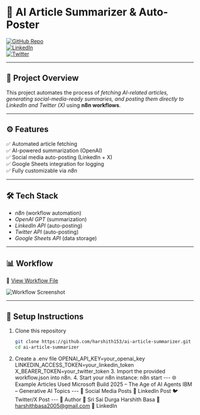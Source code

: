 # 🤖 AI Article Summarizer & Auto-Poster  

[![GitHub Repo](https://img.shields.io/badge/GitHub-harshith153-blue?logo=github)](https://github.com/harshith153)  
[![LinkedIn](https://img.shields.io/badge/LinkedIn-Harshith%20Basa-blue?logo=linkedin)](https://www.linkedin.com/in/sri-sai-durga-harshith-basa-b8a20724b)  
[![Twitter](https://img.shields.io/badge/Twitter-@Harshith153-blue?logo=twitter)](https://x.com/Harshith153)  

---

## 📌 Project Overview
This project automates the process of *fetching AI-related articles, generating social-media-ready summaries, and posting them directly to LinkedIn and Twitter (X)* using **n8n workflows**.

---

## ⚙ Features
✅ Automated article fetching  
✅ AI-powered summarization (OpenAI)  
✅ Social media auto-posting (LinkedIn + X)  
✅ Google Sheets integration for logging  
✅ Fully customizable via *n8n*  

---

## 🛠 Tech Stack
- *n8n* (workflow automation)  
- *OpenAI GPT* (summarization)  
- *LinkedIn API* (auto-posting)  
- *Twitter API* (auto-posting)  
- *Google Sheets API* (data storage)  

---

## 📊 Workflow

🔗 [View Workflow File](https://drive.google.com/file/d/1JZa2l5YQvQBwMVDSYafrgUj2PRN6g58M/view?usp=sharing)  

![Workflow Screenshot](workflow.png)

---

## 🔑 Setup Instructions
1. Clone this repository  
   ```bash
   git clone https://github.com/harshith153/ai-article-summarizer.git
   cd ai-article-summarizer

2. Create a .env file OPENAI_API_KEY=your_openai_key LINKEDIN_ACCESS_TOKEN=your_linkedin_token X_BEARER_TOKEN=your_twitter_token 3. Import the provided workflow.json into n8n. 4. Start your n8n instance: n8n start --- 🌐 Example Articles Used Microsoft Build 2025 – The Age of AI Agents IBM – Generative AI Topics --- 📢 Social Media Posts 🔗 LinkedIn Post 🐦 Twitter/X Post --- 📌 Author 👤 Sri Sai Durga Harshith Basa 📧 harshithbasa2005@gmail.com 🔗 LinkedIn
